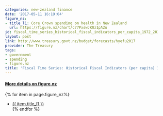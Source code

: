 ```yaml
---
categories: new-zealand finance
date: '2017-05-11 16:19:04'
figure_nz:
- title_l1: Core Crown spending on health in New Zealand
  url: https://figure.nz/chart/c77PxswJK8z1pA2u
id: fiscal_time_series_historical_fiscal_indicators_per_capita_1972_2016
layout: post
link: http://www.treasury.govt.nz/budget/forecasts/hyefu2017
provider: The Treasury
tags:
- government
- spending
- figure.nz
title: 'Fiscal Time Series: Historical Fiscal Indicators (per capita) 1972 2016'
---
```


<h4><u> More details on figure.nz</u></h4>
{% for item in page.figure_nz%}
<ul class="post-list">
    <li><a href="{{ item.url }}">{{ item.title_l1 }}</a></li>
{% endfor %}
</ul>